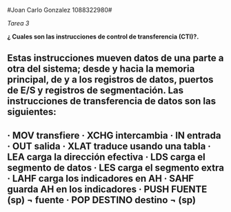 #Joan Carlo Gonzalez 1088322980#

*Tarea 3*

**¿ Cuales son las instrucciones de control de transferencia (CTI)?.**

<h2> Estas instrucciones mueven datos de una parte a otra del sistema; desde y hacia la memoria
principal, de y a los registros de datos, puertos de E/S y registros de segmentación.
Las instrucciones de transferencia de datos son las siguientes:</h2> 
<h2> 

· MOV transfiere
· XCHG intercambia
· IN entrada
· OUT salida
· XLAT traduce usando una tabla
· LEA carga la dirección efectiva
· LDS carga el segmento de datos
· LES carga el segmento extra
· LAHF carga los indicadores en AH
· SAHF guarda AH en los indicadores
· PUSH FUENTE (sp) ¬ fuente
· POP DESTINO destino ¬ (sp)
